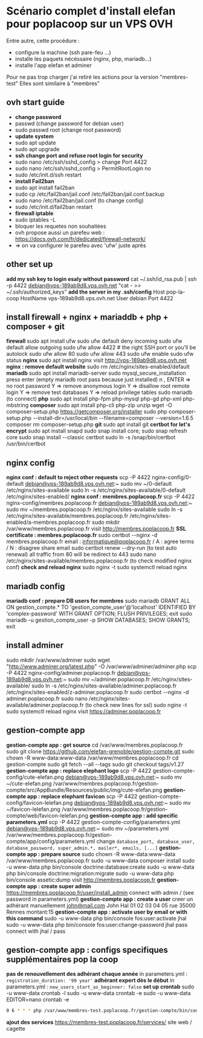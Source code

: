 # Scénario complet d'install elefan pour poplacoop sur un VPS OVH

Entre autre, cette procédure : 
- configure la machine (ssh pare-feu ...)
- installe les paquets nécéssaire (nginx, php, mariadb...)
- installe l'app elefan et adminer 

Pour ne pas trop charger j'ai retiré les actions pour la version "membres-test" Elles sont similaire à "membres"

## ovh start guide

- **change password**
- passwd (change password for debian user)
- sudo passwd root (change root password)
- **update system**
- sudo apt update
- sudo apt upgrade
- **ssh change port and refuse root login for security**
- sudo nano /etc/ssh/sshd_config > change Port 4422
- sudo nano /etc/ssh/sshd_config > PermitRootLogin no
- sudo /etc/init.d/ssh restart
- **install Fail2ban**
- sudo apt install fail2ban
- sudo cp /etc/fail2ban/jail.conf /etc/fail2ban/jail.conf.backup
- sudo nano /etc/fail2ban/jail.conf (to change config)
- sudo /etc/init.d/fail2ban restart
- **firewall iptable**
- sudo iptables -L
- bloquer les requetes non souhaitées
- ovh propose aussi un parefeu web : https://docs.ovh.com/fr/dedicated/firewall-network/
- => on va configurer le parefeu avec 'ufw' juste après

## other set up

**add my ssh key to login esaly without password**
cat ~/.ssh/id_rsa.pub | ssh -p 4422 debian@vps-189ab9d8.vps.ovh.net "cat - >> ~/.ssh/authorized_keys"
**add the server in my .ssh/config**
Host pop-la-coop
HostName vps-189ab9d8.vps.ovh.net
User debian
Port 4422

## install firewall + nginx + mariaddb + php + composer + git

**firewall**
sudo apt install ufw
sudo ufw default deny incoming
sudo ufw default allow outgoing
sudo ufw allow 4422 # the right SSH port or you'll be autolock
sudo ufw allow 80
sudo ufw allow 443
sudo ufw enable
sudo ufw status
**nginx**
sudo apt install nginx
visit http://vps-189ab9d8.vps.ovh.net
**nginx : remove default website**
sudo rm /etc/nginx/sites-enabled/default
**mariadb**
sudo apt install mariadb-server
sudo mysql_secure_installation
press enter (empty mariadb root pass because just installed)
n , ENTER => no root password
Y => remove anonymous login
Y => disallow root remote login
Y => remove test databases
Y => reload privilege tables
sudo mariadb (to connect)
**php**
sudo apt install php-fpm php-mysql php-gd php-xml php-mbstring
**composer**
sudo apt install php-cli php-zip unzip
wget -O composer-setup.php https://getcomposer.org/installer
sudo php composer-setup.php --install-dir=/usr/local/bin --filename=composer --version=1.6.5
composer
rm composer-setup.php
**git**
sudo apt install git
**certbot for let's encrypt**
sudo apt install snapd
sudo snap install core; sudo snap refresh core
sudo snap install --classic certbot
sudo ln -s /snap/bin/certbot /usr/bin/certbot

## nginx config

**nginx conf : default to reject other requests**
scp -P 4422 nginx-config/0-default debian@vps-189ab9d8.vps.ovh.net:~
sudo mv ~/0-default /etc/nginx/sites-available
sudo ln -s /etc/nginx/sites-available/0-default /etc/nginx/sites-enabled/
**nginx conf : membres.poplacoop.fr**
scp -P 4422 nginx-config/membres.poplacoop.fr debian@vps-189ab9d8.vps.ovh.net:~
sudo mv ~/membres.poplacoop.fr /etc/nginx/sites-available
sudo ln -s /etc/nginx/sites-available/membres.poplacoop.fr /etc/nginx/sites-enabled/a-membres.poplacoop.fr
sudo mkdir /var/www/membres.poplacoop.fr
visit http://membres.poplacoop.fr
**SSL certificate : membres.poplacoop.fr**
sudo certbot --nginx -d membres.poplacoop.fr
email : informatique@poplacoop.fr / A : agree terms / N : disagree share email
sudo certbot renew --dry-run (to test auto renewal)
all traffic from 80 will be redirect to 443
sudo nano /etc/nginx/sites-available/membres.poplacoop.fr (to check modified nginx conf)
**check and reload nginx**
sudo nginx -t
sudo systemctl reload nginx

## mariadb config

**mariadb conf : prepare DB users for membres**
sudo mariadb
GRANT ALL ON gestion_compte.\* TO 'gestion_compte_user'@'localhost' IDENTIFIED BY 'complex-password' WITH GRANT OPTION;
FLUSH PRIVILEGES;
exit
sudo mariadb -u gestion_compte_user -p
SHOW DATABASES;
SHOW GRANTS;
exit

## install adminer

sudo mkdir /var/www/adminer
sudo wget "http://www.adminer.org/latest.php" -O /var/www/adminer/adminer.php
scp -P 4422 nginx-config/adminer.poplacoop.fr debian@vps-189ab9d8.vps.ovh.net:~
sudo mv ~/adminer.poplacoop.fr /etc/nginx/sites-available/
sudo ln -s /etc/nginx/sites-available/adminer.poplacoop.fr /etc/nginx/sites-enabled/z-adminer.poplacoop.fr
sudo certbot --nginx -d adminer.poplacoop.fr
sudo nano /etc/nginx/sites-available/adminer.poplacoop.fr (to check new lines for ssl)
sudo nginx -t
sudo systemctl reload nginx
visit https://adminer.poplacoop.fr

## gestion-compte app

**gestion-compte app : get source**
cd /var/www/membres.poplacoop.fr
sudo git clone https://github.com/elefan-grenoble/gestion-compte.git
sudo chown -R www-data:www-data /var/www/membres.poplacoop.fr
cd gestion-compte
sudo git fetch --all --tags
sudo git checkout tags/v1.27
**gestion-compte app : replace elephant logo**
scp -P 4422 gestion-compte-config/cute-elefan.png debian@vps-189ab9d8.vps.ovh.net:~
sudo mv ~/cute-elefan.png /var/www/membres.poplacoop.fr/gestion-compte/src/AppBundle/Resources/public/img/cute-elefan.png
**gestion-compte app : replace elephant favicon**
scp -P 4422 gestion-compte-config/favicon-lelefan.png debian@vps-189ab9d8.vps.ovh.net:~
sudo mv ~/favicon-lelefan.png /var/www/membres.poplacoop.fr/gestion-compte/web/favicon-lelefan.png
**gestion-compte app : add specific parameters.yml**
scp -P 4422 gestion-compte-config/parameters.yml debian@vps-189ab9d8.vps.ovh.net:~
sudo mv ~/parameters.yml /var/www/membres.poplacoop.fr/gestion-compte/app/config/parameters.yml
change `database_port, database_user, database_password, super_admin.*, mailer*, emails, [...]`
**gestion-compte app : prepare source**
sudo chown -R www-data:www-data /var/www/membres.poplacoop.fr
sudo -u www-data composer install
sudo -u www-data php bin/console doctrine:database:create
sudo -u www-data php bin/console doctrine:migration:migrate
sudo -u www-data php bin/console assetic:dump
visit http://membres.poplacoop.fr
**gestion-compte app : create super admin**
https://membres.poplacoop.fr/user/install_admin
connect with admin / (see password in parameters.yml)
**gestion-compte app : create a user**
creer un adhérant manuellement
john@mail.com John Hal 01 02 03 04 05 rue 35000 Rennes montant:15
**gestion-compte app : activate user by email or with this command**
sudo -u www-data php bin/console fos:user:activate jhal
sudo -u www-data php bin/console fos:user:change-password jhal pass
connect with jhal / pass


## gestion-compte app : configs specifiques supplémentaires pop la coop

**pas de renouvellement des adhérant chaque année**
in parameters.yml : `registration_duration: '99 year'`
**adhérant expert dès le début**
in parameters.yml : `new_users_start_as_beginner: false`
**set up crontab**
sudo -u www-data crontab -l
sudo -u www-data crontab -e 
sudo -u www-data EDITOR=nano crontab -e
```bash
0 6 * * * php /var/www/membres-test.poplacoop.fr/gestion-compte/bin/console app:shift:reminder $(date -d "+2 days" +\%Y-\%m-\%d)
```
**ajout des services**
https://membres-test.poplacoop.fr/services/
site web / cagette
